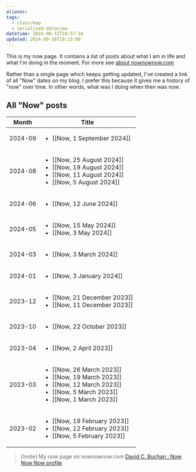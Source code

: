 ```yaml
---
aliases: 
tags:
  - class/map
  - serialised-dataview
datetime: 2024-08-15T19:57:16
updated: 2024-09-16T19:13:00
---
```

This is my now page. It contains a list of posts about what I am in life and what I'm doing in the moment. For more see [about nownownow.com](https://nownownow.com/about)

Rather than a single page which keeps getting updated, I've created a link of all "Now" dates on my blog. I prefer this because it gives me a history of "now" over time. In other words, what was I doing when then was now.
## All "Now" posts
<!-- QueryToSerialize: table without id row.key as Month, rows.file.link as Title from #class/now sort date(datetime) desc flatten dateformat(datetime,"yyyy-MM") as month group by dateformat(datetime,"yyyy-MM") sort rows.month desc -->
<!-- SerializedQuery: table without id row.key as Month, rows.file.link as Title from #class/now sort date(datetime) desc flatten dateformat(datetime,"yyyy-MM") as month group by dateformat(datetime,"yyyy-MM") sort rows.month desc -->

| Month   | Title                                                                                                                                                                                                                                                                                                                                                     |
| ------- | --------------------------------------------------------------------------------------------------------------------------------------------------------------------------------------------------------------------------------------------------------------------------------------------------------------------------------------------------------- |
| 2024-09 | <ul><li>[[Now, 1 September 2024]]</li></ul>                                                                                                                                                                                                                                                                       |
| 2024-08 | <ul><li>[[Now, 25 August 2024]]</li><li>[[Now, 19 August 2024]]</li><li>[[Now, 11 August 2024]]</li><li>[[Now, 5 August 2024]]</li></ul>                                                           |
| 2024-06 | <ul><li>[[Now, 12 June 2024]]</li></ul>                                                                                                                                                                                                                                                                               |
| 2024-05 | <ul><li>[[Now, 15 May 2024]]</li><li>[[Now, 3 May 2024]]</li></ul>                                                                                                                                                                                                                   |
| 2024-03 | <ul><li>[[Now, 3 March 2024]]</li></ul>                                                                                                                                                                                                                                                                               |
| 2024-01 | <ul><li>[[Now, 3 January 2024]]</li></ul>                                                                                                                                                                                                                                                                           |
| 2023-12 | <ul><li>[[Now, 21 December 2023]]</li><li>[[Now, 11 December 2023]]</li></ul>                                                                                                                                                                                             |
| 2023-10 | <ul><li>[[Now, 22 October 2023]]</li></ul>                                                                                                                                                                                                                                                                         |
| 2023-04 | <ul><li>[[Now, 2 April 2023]]</li></ul>                                                                                                                                                                                                                                                                               |
| 2023-03 | <ul><li>[[Now, 26 March 2023]]</li><li>[[Now, 19 March 2023]]</li><li>[[Now, 12 March 2023]]</li><li>[[Now, 5 March 2023]]</li><li>[[Now, 1 March 2023]]</li></ul> |
| 2023-02 | <ul><li>[[Now, 19 February 2023]]</li><li>[[Now, 12 February 2023]]</li><li>[[Now, 5 February 2023]]</li></ul>                                                                                                                     |
<!-- SerializedQuery END -->


> [!note] My now page on nownownow.com
> [David C. Buchan : Now Now Now profile](https://nownownow.com/p/KTEn)